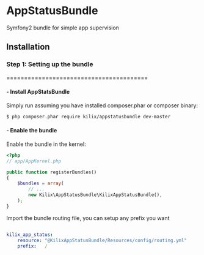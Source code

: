 # AppStatusBundle

Symfony2 bundle for simple app supervision

## Installation 

### Step 1: Setting up the bundle
========================================

#### - Install AppStatsBundle

Simply run assuming you have installed composer.phar or composer binary:

``` bash
$ php composer.phar require kilix/appstatusbundle dev-master
```

#### - Enable the bundle

Enable the bundle in the kernel:

``` php
<?php
// app/AppKernel.php

public function registerBundles()
{
    $bundles = array(
        // ...
        new Kilix\AppStatusBundle\KilixAppStatusBundle(),
    );
}
```

Import the bundle routing file, you can setup any prefix you want

```yml

kilix_app_status:
    resource: "@KilixAppStatusBundle/Resources/config/routing.yml"
    prefix:   /
```